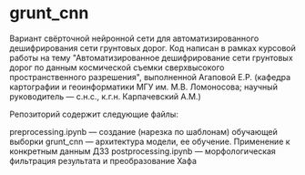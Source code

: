# grunt_cnn
Вариант свёрточной нейронной сети для автоматизированного дешифрирования сети грунтовых дорог. Код написан в рамках курсовой работы на тему "Автоматизированное дешифрирование сети грунтовых дорог по данным космической съемки сверхвысокого пространственного разрешения", выполненной Агаповой Е.Р. (кафедра картографии и геоинформатики МГУ им. М.В. Ломоносова; научный руководитель — с.н.с., к.г.н. Карпачевский А.М.)

Репозиторий содержит следующие файлы:

preprocessing.ipynb — создание (нарезка по шаблонам) обучающей выборки
grunt_cnn — архитектура модели, ее обучение. Применение к конкретным данным ДЗЗ
postprocessing.ipynb — морфологическая фильтрация результата и преобразование Хафа
